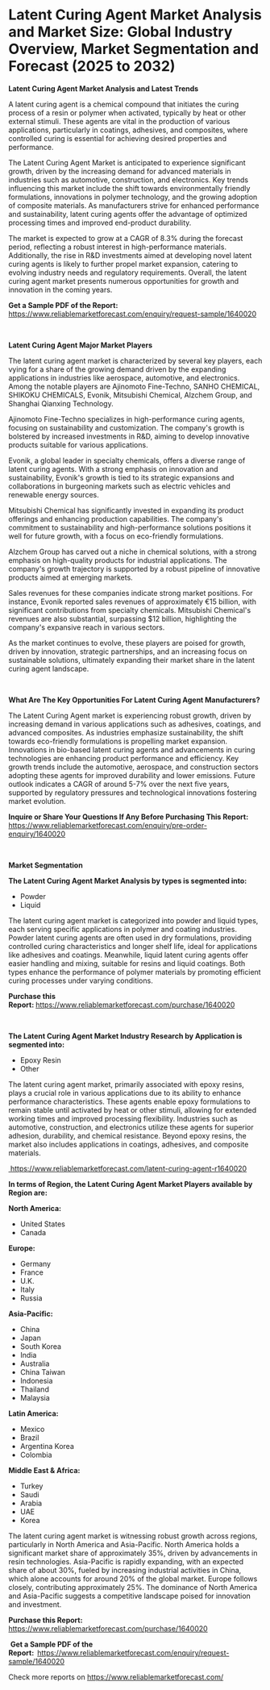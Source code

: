 <p><h1>Latent Curing Agent Market Analysis and Market Size: Global Industry Overview, Market Segmentation and Forecast (2025 to 2032)</h1></p><p><strong>Latent Curing Agent Market Analysis and Latest Trends</strong></p>
<p><p>A latent curing agent is a chemical compound that initiates the curing process of a resin or polymer when activated, typically by heat or other external stimuli. These agents are vital in the production of various applications, particularly in coatings, adhesives, and composites, where controlled curing is essential for achieving desired properties and performance.</p><p>The Latent Curing Agent Market is anticipated to experience significant growth, driven by the increasing demand for advanced materials in industries such as automotive, construction, and electronics. Key trends influencing this market include the shift towards environmentally friendly formulations, innovations in polymer technology, and the growing adoption of composite materials. As manufacturers strive for enhanced performance and sustainability, latent curing agents offer the advantage of optimized processing times and improved end-product durability.</p><p>The market is expected to grow at a CAGR of 8.3% during the forecast period, reflecting a robust interest in high-performance materials. Additionally, the rise in R&D investments aimed at developing novel latent curing agents is likely to further propel market expansion, catering to evolving industry needs and regulatory requirements. Overall, the latent curing agent market presents numerous opportunities for growth and innovation in the coming years.</p></p>
<p><strong>Get a Sample PDF of the Report:&nbsp;</strong> <a href="https://www.reliablemarketforecast.com/enquiry/request-sample/1640020?utm_campaign=2750&utm_medium=2&utm_source=Github&utm_content=ia&utm_term=02042025&utm_id=latent-curing-agent">https://www.reliablemarketforecast.com/enquiry/request-sample/1640020</a></p>
<p>&nbsp;</p>
<p><strong>Latent Curing Agent Major Market Players</strong></p>
<p><p>The latent curing agent market is characterized by several key players, each vying for a share of the growing demand driven by the expanding applications in industries like aerospace, automotive, and electronics. Among the notable players are Ajinomoto Fine-Techno, SANHO CHEMICAL, SHIKOKU CHEMICALS, Evonik, Mitsubishi Chemical, Alzchem Group, and Shanghai Qianxing Technology.</p><p>Ajinomoto Fine-Techno specializes in high-performance curing agents, focusing on sustainability and customization. The company's growth is bolstered by increased investments in R&D, aiming to develop innovative products suitable for various applications.</p><p>Evonik, a global leader in specialty chemicals, offers a diverse range of latent curing agents. With a strong emphasis on innovation and sustainability, Evonik's growth is tied to its strategic expansions and collaborations in burgeoning markets such as electric vehicles and renewable energy sources.</p><p>Mitsubishi Chemical has significantly invested in expanding its product offerings and enhancing production capabilities. The company's commitment to sustainability and high-performance solutions positions it well for future growth, with a focus on eco-friendly formulations.</p><p>Alzchem Group has carved out a niche in chemical solutions, with a strong emphasis on high-quality products for industrial applications. The company's growth trajectory is supported by a robust pipeline of innovative products aimed at emerging markets.</p><p>Sales revenues for these companies indicate strong market positions. For instance, Evonik reported sales revenues of approximately €15 billion, with significant contributions from specialty chemicals. Mitsubishi Chemical's revenues are also substantial, surpassing $12 billion, highlighting the company's expansive reach in various sectors.</p><p>As the market continues to evolve, these players are poised for growth, driven by innovation, strategic partnerships, and an increasing focus on sustainable solutions, ultimately expanding their market share in the latent curing agent landscape.</p></p>
<p>&nbsp;</p>
<p><strong>What Are The Key Opportunities For Latent Curing Agent Manufacturers?</strong></p>
<p><p>The Latent Curing Agent market is experiencing robust growth, driven by increasing demand in various applications such as adhesives, coatings, and advanced composites. As industries emphasize sustainability, the shift towards eco-friendly formulations is propelling market expansion. Innovations in bio-based latent curing agents and advancements in curing technologies are enhancing product performance and efficiency. Key growth trends include the automotive, aerospace, and construction sectors adopting these agents for improved durability and lower emissions. Future outlook indicates a CAGR of around 5-7% over the next five years, supported by regulatory pressures and technological innovations fostering market evolution.</p></p>
<p><strong>Inquire or Share Your Questions If Any Before Purchasing This Report:</strong> <a href="https://www.reliablemarketforecast.com/enquiry/pre-order-enquiry/1640020?utm_campaign=2750&utm_medium=2&utm_source=Github&utm_content=ia&utm_term=02042025&utm_id=latent-curing-agent">https://www.reliablemarketforecast.com/enquiry/pre-order-enquiry/1640020</a></p>
<p>&nbsp;</p>
<p><strong>Market Segmentation</strong></p>
<p><strong>The Latent Curing Agent Market Analysis by types is segmented into:</strong></p>
<p><ul><li>Powder</li><li>Liquid</li></ul></p>
<p><p>The latent curing agent market is categorized into powder and liquid types, each serving specific applications in polymer and coating industries. Powder latent curing agents are often used in dry formulations, providing controlled curing characteristics and longer shelf life, ideal for applications like adhesives and coatings. Meanwhile, liquid latent curing agents offer easier handling and mixing, suitable for resins and liquid coatings. Both types enhance the performance of polymer materials by promoting efficient curing processes under varying conditions.</p></p>
<p><strong>Purchase this Report:&nbsp;</strong><a href="https://www.reliablemarketforecast.com/purchase/1640020?utm_campaign=2750&utm_medium=2&utm_source=Github&utm_content=ia&utm_term=02042025&utm_id=latent-curing-agent">https://www.reliablemarketforecast.com/purchase/1640020</a></p>
<p>&nbsp;</p>
<p><strong>The Latent Curing Agent Market Industry Research by Application is segmented into:</strong></p>
<p><ul><li>Epoxy Resin</li><li>Other</li></ul></p>
<p><p>The latent curing agent market, primarily associated with epoxy resins, plays a crucial role in various applications due to its ability to enhance performance characteristics. These agents enable epoxy formulations to remain stable until activated by heat or other stimuli, allowing for extended working times and improved processing flexibility. Industries such as automotive, construction, and electronics utilize these agents for superior adhesion, durability, and chemical resistance. Beyond epoxy resins, the market also includes applications in coatings, adhesives, and composite materials.</p></p>
<p><a href="https://www.reliablemarketforecast.com/latent-curing-agent-r1640020?utm_campaign=2750&utm_medium=2&utm_source=Github&utm_content=ia&utm_term=02042025&utm_id=latent-curing-agent">&nbsp;https://www.reliablemarketforecast.com/latent-curing-agent-r1640020</a></p>
<p><strong>In terms of Region, the Latent Curing Agent Market Players available by Region are:</strong></p>
<p>
    <p> <strong> North America: </strong>
        <ul>
            <li>United States</li>
            <li>Canada</li>
        </ul>
        </p> 
    <p> <strong> Europe: </strong>
        <ul>
            <li>Germany</li>
            <li>France</li>
            <li>U.K.</li>
            <li>Italy</li>
            <li>Russia</li>
        </ul>
        </p> 
    <p> <strong> Asia-Pacific: </strong>
        <ul>
            <li>China</li>
            <li>Japan</li>
            <li>South Korea</li>
            <li>India</li>
            <li>Australia</li>
            <li>China Taiwan</li>
            <li>Indonesia</li>
            <li>Thailand</li>
            <li>Malaysia</li>
        </ul>
        </p> 
    <p> <strong> Latin America: </strong>
        <ul>
            <li>Mexico</li>
            <li>Brazil</li>
            <li>Argentina Korea</li>
            <li>Colombia</li>
        </ul>
        </p> 
    <p> <strong> Middle East & Africa: </strong>
        <ul>
            <li>Turkey</li>
            <li>Saudi</li>
            <li>Arabia</li>
            <li>UAE</li>
            <li>Korea</li>
        </ul>
    </p>
    </p>
<p><p>The latent curing agent market is witnessing robust growth across regions, particularly in North America and Asia-Pacific. North America holds a significant market share of approximately 35%, driven by advancements in resin technologies. Asia-Pacific is rapidly expanding, with an expected share of about 30%, fueled by increasing industrial activities in China, which alone accounts for around 20% of the global market. Europe follows closely, contributing approximately 25%. The dominance of North America and Asia-Pacific suggests a competitive landscape poised for innovation and investment.</p></p>
<p><strong>Purchase this Report: </strong><a href="https://www.reliablemarketforecast.com/purchase/1640020?utm_campaign=2750&utm_medium=2&utm_source=Github&utm_content=ia&utm_term=02042025&utm_id=latent-curing-agent">https://www.reliablemarketforecast.com/purchase/1640020</a></p>
<p>&nbsp;<strong>Get a Sample PDF of the Report:&nbsp;&nbsp;</strong><a href="https://www.reliablemarketforecast.com/enquiry/request-sample/1640020?utm_campaign=2750&utm_medium=2&utm_source=Github&utm_content=ia&utm_term=02042025&utm_id=latent-curing-agent">https://www.reliablemarketforecast.com/enquiry/request-sample/1640020</a></p>
<p><strong></strong></p>
<p>Check more reports on <a href="https://www.reliablemarketforecast.com/?utm_campaign=2750&utm_medium=2&utm_source=Github&utm_content=ia&utm_term=02042025&utm_id=latent-curing-agent">https://www.reliablemarketforecast.com/</a></p>
